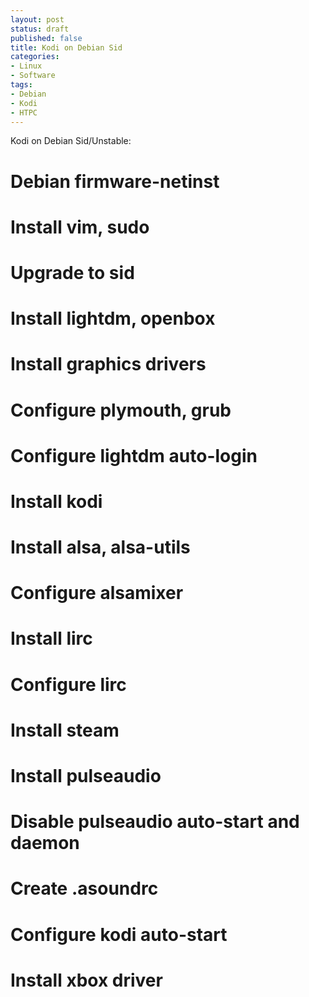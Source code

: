 ```yaml
---
layout: post
status: draft
published: false
title: Kodi on Debian Sid
categories:
- Linux
- Software
tags:
- Debian
- Kodi
- HTPC
---
```


Kodi on Debian Sid/Unstable:

# Debian firmware-netinst
# Install vim, sudo
# Upgrade to sid
# Install lightdm, openbox
# Install graphics drivers
# Configure plymouth, grub
# Configure lightdm auto-login
# Install kodi
# Install alsa, alsa-utils
# Configure alsamixer
# Install lirc
# Configure lirc
# Install steam
# Install pulseaudio
# Disable pulseaudio auto-start and daemon
# Create .asoundrc
# Configure kodi auto-start
# Install xbox driver
